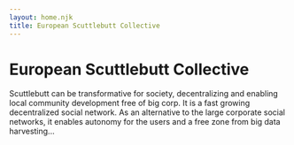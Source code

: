 ```yaml
---
layout: home.njk
title: European Scuttlebutt Collective
---
```


# European Scuttlebutt Collective

<div class="rect0"></div>

Scuttlebutt can be transformative for society, decentralizing and enabling local community development free of big corp. It is a fast growing decentralized social network. As an alternative to the large corporate social networks, it enables autonomy for the users and a free zone from big data harvesting...

<div class="rect1"></div>
